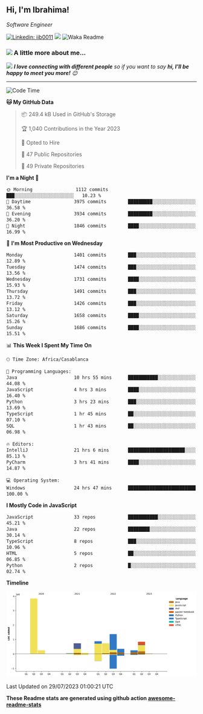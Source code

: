 <h2>Hi, I'm Ibrahima! </h2>
<p><em>Software Engineer 
</em></p>


[![Linkedin: iib0011](https://img.shields.io/badge/-iib0011-blue?style=flat-square&logo=Linkedin&logoColor=white&link=https://www.linkedin.com/in/iib0011/)](https://www.linkedin.com/in/iib0011/)
![](https://visitor-badge.glitch.me/badge?page_id=iib0011)
![Waka Readme](https://github.com/iib0011/iib0011/workflows/Waka%20Readme/badge.svg)


### <img src="https://media.giphy.com/media/VgCDAzcKvsR6OM0uWg/giphy.gif" width="50"> A little more about me...  


<img src="https://media.giphy.com/media/LnQjpWaON8nhr21vNW/giphy.gif" width="60"> <em><b>I love connecting with different people</b> so if you want to say <b>hi, I'll be happy to meet you more!</b> 😊</em>

---
<!--START_SECTION:waka-->
![Code Time](http://img.shields.io/badge/Code%20Time-2%2C367%20hrs%2049%20mins-blue)

**🐱 My GitHub Data** 

> 📦 249.4 kB Used in GitHub's Storage 
 > 
> 🏆 1,040 Contributions in the Year 2023
 > 
> 💼 Opted to Hire
 > 
> 📜 47 Public Repositories 
 > 
> 🔑 49 Private Repositories 
 > 
**I'm a Night 🦉** 

```text
🌞 Morning                1112 commits        ███░░░░░░░░░░░░░░░░░░░░░░   10.23 % 
🌆 Daytime                3975 commits        █████████░░░░░░░░░░░░░░░░   36.58 % 
🌃 Evening                3934 commits        █████████░░░░░░░░░░░░░░░░   36.20 % 
🌙 Night                  1846 commits        ████░░░░░░░░░░░░░░░░░░░░░   16.99 % 
```
📅 **I'm Most Productive on Wednesday** 

```text
Monday                   1401 commits        ███░░░░░░░░░░░░░░░░░░░░░░   12.89 % 
Tuesday                  1474 commits        ███░░░░░░░░░░░░░░░░░░░░░░   13.56 % 
Wednesday                1731 commits        ████░░░░░░░░░░░░░░░░░░░░░   15.93 % 
Thursday                 1491 commits        ███░░░░░░░░░░░░░░░░░░░░░░   13.72 % 
Friday                   1426 commits        ███░░░░░░░░░░░░░░░░░░░░░░   13.12 % 
Saturday                 1658 commits        ████░░░░░░░░░░░░░░░░░░░░░   15.26 % 
Sunday                   1686 commits        ████░░░░░░░░░░░░░░░░░░░░░   15.51 % 
```


📊 **This Week I Spent My Time On** 

```text
🕑︎ Time Zone: Africa/Casablanca

💬 Programming Languages: 
Java                     10 hrs 55 mins      ███████████░░░░░░░░░░░░░░   44.08 % 
JavaScript               4 hrs 3 mins        ████░░░░░░░░░░░░░░░░░░░░░   16.40 % 
Python                   3 hrs 23 mins       ███░░░░░░░░░░░░░░░░░░░░░░   13.69 % 
TypeScript               1 hr 45 mins        ██░░░░░░░░░░░░░░░░░░░░░░░   07.10 % 
SQL                      1 hr 43 mins        ██░░░░░░░░░░░░░░░░░░░░░░░   06.98 % 

🔥 Editors: 
IntelliJ                 21 hrs 6 mins       █████████████████████░░░░   85.13 % 
PyCharm                  3 hrs 41 mins       ████░░░░░░░░░░░░░░░░░░░░░   14.87 % 

💻 Operating System: 
Windows                  24 hrs 47 mins      █████████████████████████   100.00 % 
```

**I Mostly Code in JavaScript** 

```text
JavaScript               33 repos            ███████████░░░░░░░░░░░░░░   45.21 % 
Java                     22 repos            ████████░░░░░░░░░░░░░░░░░   30.14 % 
TypeScript               8 repos             ███░░░░░░░░░░░░░░░░░░░░░░   10.96 % 
HTML                     5 repos             ██░░░░░░░░░░░░░░░░░░░░░░░   06.85 % 
Python                   2 repos             █░░░░░░░░░░░░░░░░░░░░░░░░   02.74 % 
```



**Timeline**

![Lines of Code chart](https://raw.githubusercontent.com/iib0011/iib0011/master/assets/bar_graph.png)


 Last Updated on 29/07/2023 01:00:21 UTC
<!--END_SECTION:waka-->

**These Readme stats are generated using github action [awesome-readme-stats](https://github.com/iib0011/waka-readme-stats)**
